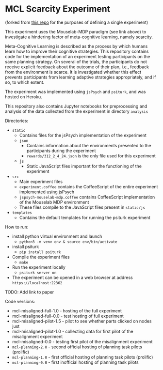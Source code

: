 # MCL Scarcity Experiment

(forked from [this repo](https://github.com/RationalityEnhancementGroup/mouselab-mdp-example/tree/jsPsych-v7.2.1) for the purposes of defining a single experiment)

This experiment uses the Mouselab-MDP paradigm (see link above) to investigate a hindering factor of meta-cognitive learning, namely scarcity. 

Meta-Cognitive Learning is described as the process by which humans learn how to improve their cognitive strategies. This repository contains code for the implementation of an experiment testing participants on the same planning strategy. On several of the trials, the participants do not receive explicit feedback about the outcome of their plan, i.e., feedback from the environment is scarce. It is investigated whether this effect prevents participants from learning adaptive strategies appropriately, and if so, to which extent.

The experiment was implemented using `jsPsych` and `psiturk`, and was hosted on Heroku.

This repository also contains Jupyter notebooks for preprocessing and analysis of the data collected from the experiment in directory `analysis`

Directories:

* `static`
  * Contains files for the jsPsych implementation of the experiment
  * `json`
    * Contains information about the environments presented to the participants during the experiment
    * `rewards/312_2_4_24.json` is the only file used for this experiment
  * `js`
    * Static JavaScript files important for the functioning of the experiment
* `src`
  * Main experiment files
  * `experiment.coffee` contains the CoffeeScript of the entire experiment implemented using jsPsych
  * `jspsych-mouselab-mdp.coffee` contains CoffeeScript implementation of the Mouselab MDP environment
  * These files compile to the JavaScript files present in `static/js`
* `templates`
  * Contains the default templates for running the psiturk experiment

How to run:

* install python virtual environment and launch
  * `python3 -m venv env & source env/bin/activate`
* install psiturk
  * `pip install psiturk`
* Compile the experiment files
  * `make`
* Run the experiment locally
  * `psiturk server on`
* The experiment can be opened in a web browser at address `https://localhost:22362`

TODO: Add link to paper

Code versions:

* mcl-misaligned-full-1.0 - hosting of the full experiment
* mcl-misaligned-full-0.0 - test hosting of full experiment
* mcl-misaligned-pilot-1.5 - pilot to see whether parts clicked on nodes just
* mcl-misaligned-pilot-1.0 - collecting data for first pilot of the misalignment experiment
* mcl-misaligned-0.0 - testing first pilot of the misalignment experiment 
* `mcl-planning-2.0` - second official hosting of planning task pilots (prolific)
* `mcl-planning-1.0` - first official hosting of planning task pilots (prolific)
* `mcl-planning-0.0` - first inofficial hosting of planning task pilots 